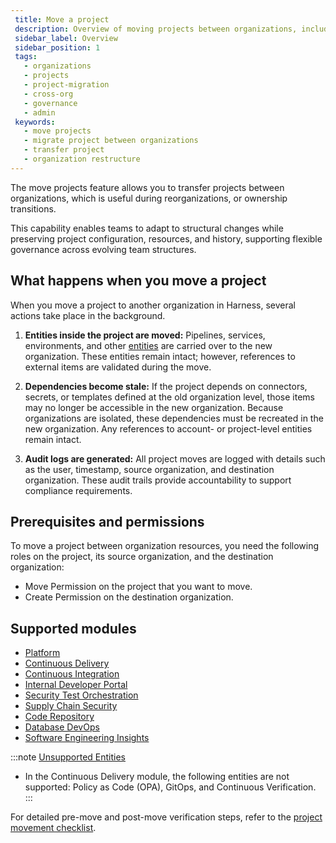 ```yaml
---
 title: Move a project 
 description: Overview of moving projects between organizations, including prerequisites, limitations, and how to request or perform a move.
 sidebar_label: Overview
 sidebar_position: 1
 tags:
   - organizations
   - projects
   - project-migration
   - cross-org
   - governance
   - admin
 keywords:
   - move projects
   - migrate project between organizations
   - transfer project
   - organization restructure
---
```


The move projects feature allows you to transfer projects between organizations, which is useful during reorganizations, or ownership transitions.

This capability enables teams to adapt to structural changes while preserving project configuration, resources, and history, supporting flexible governance across evolving team structures.

## What happens when you move a project 

When you move a project to another organization in Harness, several actions take place in the background.

1. **Entities inside the project are moved:** Pipelines, services, environments, and other [entities](#supported-modules) are carried over to the new organization. These entities remain intact; however, references to external items are validated during the move.

2. **Dependencies become stale:** If the project depends on connectors, secrets, or templates defined at the old organization level, those items may no longer be accessible in the new organization. Because organizations are isolated, these dependencies must be recreated in the new organization. Any references to account- or project-level entities remain intact.

3. **Audit logs are generated:** All project moves are logged with details such as the user, timestamp, source organization, and destination organization. These audit trails provide accountability to support compliance requirements.

## Prerequisites and permissions

To move a project between organization resources, you need the following roles on the project, its source organization, and the destination organization:

- Move Permission on the project that you want to move.
- Create Permission on the destination organization.

## Supported modules

* [Platform](/docs/platform/platform-whats-supported)
* [Continuous Delivery](/docs/continuous-delivery/cd-integrations)
* [Continuous Integration](/docs/continuous-integration/use-ci/set-up-build-infrastructure/which-build-infrastructure-is-right-for-me/#feature-compatibility-matrix)
* [Internal Developer Portal](/docs/internal-developer-portal/whats-supported)
* [Security Test Orchestration](/docs/security-testing-orchestration/whats-supported/sto-deployments)
* [Supply Chain Security](/docs/software-supply-chain-assurance/ssca-supported)
* [Code Repository](/docs/code-repository/code-supported)
* [Database DevOps](/docs/database-devops/dbdevops-supported-platforms.md)
* [Software Engineering Insights](/docs/software-engineering-insights/sei-support)

:::note [Unsupported Entities](/docs/platform/references/harness-entity-reference)
  - In the Continuous Delivery module, the following entities are not supported: Policy as Code (OPA), GitOps, and Continuous Verification. 
:::

For detailed pre-move and post-move verification steps, refer to the [project movement checklist](project-movement-checklist.md).